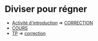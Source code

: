 # Diviser pour régner

* [Activité d'introduction](https://notebook.basthon.fr/?from=https://raw.githubusercontent.com/thfruchart/tnsi/main/10/ACTIVITE_Complexit%C3%A9.ipynb)
=> [CORRECTION](ACTIVITE_Complexité_CORRECTION.ipynb)
* [COURS](https://notebook.basthon.fr/?from=https://raw.githubusercontent.com/thfruchart/tnsi/main/10/COURS-diviser-regner.ipynb)
* [TP](TP) => [correction](TP/rotation.py)

